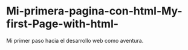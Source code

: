 # Mi-primera-pagina-con-html-My-first-Page-with-html-
Mi primer paso hacia el desarrollo web como aventura.
